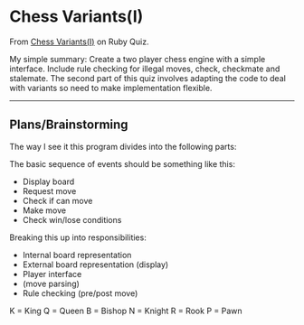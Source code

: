 Chess Variants(I)
=================

From [Chess Variants(I)](http://www.rubyquiz.com/quiz35.html) on Ruby Quiz.

My simple summary:
Create a two player chess engine with a simple interface. Include rule checking for illegal moves, check, checkmate and stalemate. The second part of this quiz involves adapting the code to deal with variants so need to make implementation flexible.

---
Plans/Brainstorming
-------------------

The way I see it this program divides into the following parts:

The basic sequence of events should be something like this:
* Display board
* Request move
* Check if can move
* Make move
* Check win/lose conditions

Breaking this up into responsibilities:
* Internal board representation
* External board representation (display)
* Player interface
* (move parsing)
* Rule checking (pre/post move)


K = King
Q = Queen
B = Bishop
N = Knight
R = Rook
P = Pawn
